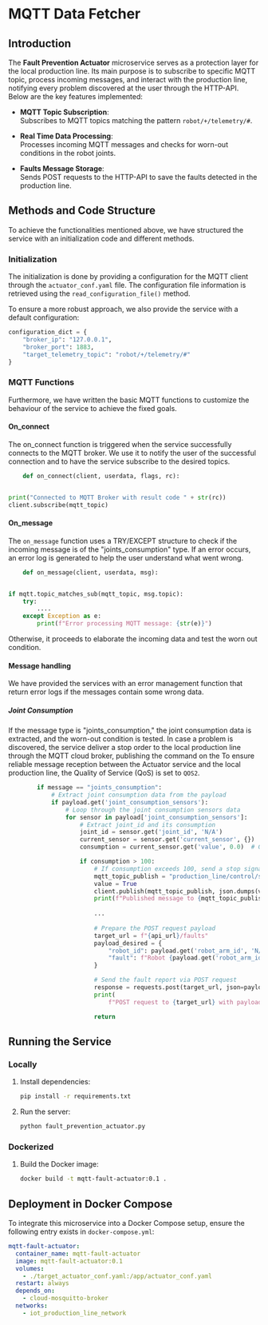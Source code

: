 # MQTT Data Fetcher

## Introduction

The **Fault Prevention Actuator** microservice serves as a protection layer for the local production line. Its main
purpose is to subscribe to specific MQTT topic, process incoming messages, and interact with the production line,
notifying every problem discovered at the user through the HTTP-API. Below are the key features implemented:

- **MQTT Topic Subscription**:  
  Subscribes to MQTT topics matching the pattern `robot/+/telemetry/#`.

- **Real Time Data Processing**:  
  Processes incoming MQTT messages and checks for worn-out conditions in the robot joints.

- **Faults Message Storage**:  
  Sends POST requests to the HTTP-API to save the faults detected in the production line.

## Methods and Code Structure

To achieve the functionalities mentioned above, we have structured the service with an initialization code and different
methods.

### Initialization

The initialization is done by providing a configuration for the MQTT client through the `actuator_conf.yaml` file.
The configuration file information is retrieved using the `read_configuration_file()` method.

To ensure a more robust approach, we also provide the service with a default configuration:

```python
configuration_dict = {
    "broker_ip": "127.0.0.1",
    "broker_port": 1883,
    "target_telemetry_topic": "robot/+/telemetry/#"
}
```

### MQTT Functions

Furthermore, we have written the basic MQTT functions to customize the behaviour of the service to achieve the fixed
goals.

#### On_connect

The on_connect function is triggered when the service successfully connects to the MQTT broker.
We use it to notify the user of the successful connection and to have the service subscribe to the desired topics.

```python
    def on_connect(client, userdata, flags, rc):


print("Connected to MQTT Broker with result code " + str(rc))
client.subscribe(mqtt_topic)

```

#### On_message

The `on_message` function uses a TRY/EXCEPT structure to check if the incoming message is of the "joints_consumption"
type. If an error occurs, an error log is generated to help the user understand what went wrong.

```python
    def on_message(client, userdata, msg):


if mqtt.topic_matches_sub(mqtt_topic, msg.topic):
    try:
        ....
    except Exception as e:
        print(f"Error processing MQTT message: {str(e)}")
```

Otherwise, it proceeds to elaborate the incoming data and test the worn out condition.

#### Message handling

We have provided the services with an error management function that return error logs if the messages contain some
wrong data.

##### Joint Consumption

If the message type is "joints_consumption," the joint consumption data is extracted, and the worn-out condition is
tested.
In case a problem is discovered, the service deliver a stop order to the local production line through the MQTT cloud
broker, publishing the command on the
To ensure reliable message reception between the Actuator service and the local production line, the Quality of
Service (QoS) is set to `QOS2`.

```python
        if message == "joints_consumption":
            # Extract joint consumption data from the payload
            if payload.get('joint_consumption_sensors'):
                # Loop through the joint consumption sensors data
                for sensor in payload['joint_consumption_sensors']:
                    # Extract joint_id and its consumption
                    joint_id = sensor.get('joint_id', 'N/A')
                    current_sensor = sensor.get('current_sensor', {})
                    consumption = current_sensor.get('value', 0.0)  # Get the current consumption value

                    if consumption > 100:
                        # If consumption exceeds 100, send a stop signal to the production line
                        mqtt_topic_publish = "production_line/control/stop"
                        value = True
                        client.publish(mqtt_topic_publish, json.dumps(value), qos=2)
                        print(f"Published message to {mqtt_topic_publish} with payload {value} because {joint_id} consumed {consumption} A")
                        
                        ...
                        
                        # Prepare the POST request payload
                        target_url = f"{api_url}/faults"
                        payload_desired = {
                            "robot_id": payload.get('robot_arm_id', 'N/A'),
                            "fault": f"Robot {payload.get('robot_arm_id', 'N/A')} - Joint {joint_id} consumed {consumption} A at {timenow}"
                        }

                        # Send the fault report via POST request
                        response = requests.post(target_url, json=payload_desired)
                        print(
                            f"POST request to {target_url} with payload {payload_desired} returned {response.status_code}")

                        return
```

## Running the Service

### Locally

1. Install dependencies:
   ```bash
   pip install -r requirements.txt
   ```
2. Run the server:
   ```bash
   python fault_prevention_actuator.py
   ```

### Dockerized

1. Build the Docker image:
   ```bash
   docker build -t mqtt-fault-actuator:0.1 .
   ```

## Deployment in Docker Compose

To integrate this microservice into a Docker Compose setup, ensure the following entry exists in `docker-compose.yml`:

```yaml
mqtt-fault-actuator:
  container_name: mqtt-fault-actuator
  image: mqtt-fault-actuator:0.1
  volumes:
    - ./target_actuator_conf.yaml:/app/actuator_conf.yaml
  restart: always
  depends_on:
    - cloud-mosquitto-broker
  networks:
    - iot_production_line_network
```
